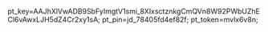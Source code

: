 pt_key=AAJhXlVwADB9SbFyImgtV1smi_8XIxsctznkgCmQVn8W92PWbUZhECl6vAwxLJH5dZ4Cr2xy1sA; pt_pin=jd_78405fd4ef82f; pt_token=mvlx6v8n; 

